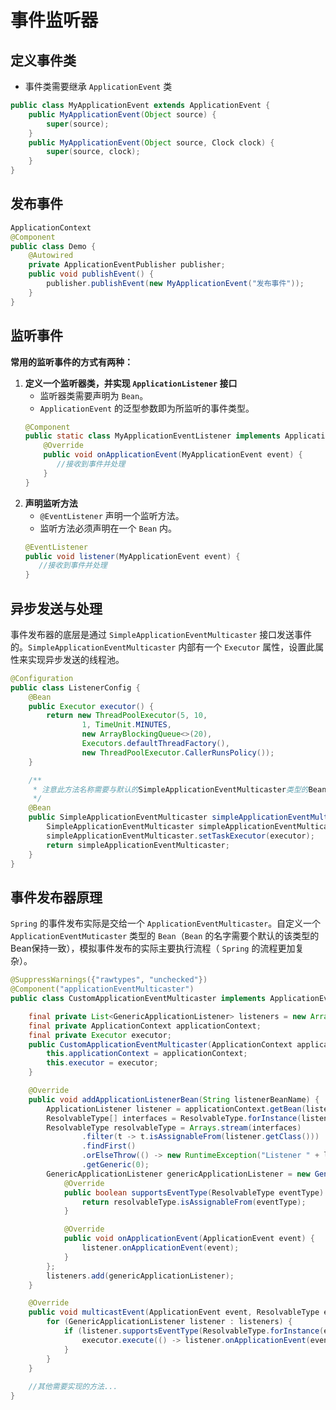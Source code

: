 # 事件监听器

## 定义事件类
- 事件类需要继承 `ApplicationEvent` 类
```java
public class MyApplicationEvent extends ApplicationEvent {
    public MyApplicationEvent(Object source) {
        super(source);
    }
    public MyApplicationEvent(Object source, Clock clock) {
        super(source, clock);
    }
}
```

## 发布事件
```java
ApplicationContext
@Component
public class Demo {
    @Autowired
    private ApplicationEventPublisher publisher;
    public void publishEvent() {
        publisher.publishEvent(new MyApplicationEvent("发布事件"));
    }
}
```

## 监听事件
**常用的监听事件的方式有两种：**
1. **定义一个监听器类，并实现 `ApplicationListener` 接口**
   - 监听器类需要声明为 `Bean`。
   - `ApplicationEvent` 的泛型参数即为所监听的事件类型。
   ```java
   @Component
   public static class MyApplicationEventListener implements ApplicationListener<MyApplicationEvent> {
       @Override
       public void onApplicationEvent(MyApplicationEvent event) {
          //接收到事件并处理
       }
   }
   ```
2. **声明监听方法**
   - `@EventListener` 声明一个监听方法。
   - 监听方法必须声明在一个 `Bean` 内。
   ```java
   @EventListener
   public void listener(MyApplicationEvent event) {
      //接收到事件并处理
   }
   ```

## 异步发送与处理
事件发布器的底层是通过 `SimpleApplicationEventMulticaster` 接口发送事件的。`SimpleApplicationEventMulticaster` 内部有一个 `Executor` 属性，设置此属性来实现异步发送的线程池。
```java
@Configuration
public class ListenerConfig {
    @Bean
    public Executor executor() {
        return new ThreadPoolExecutor(5, 10, 
                1, TimeUnit.MINUTES, 
                new ArrayBlockingQueue<>(20), 
                Executors.defaultThreadFactory(), 
                new ThreadPoolExecutor.CallerRunsPolicy());
    }

    /**
     * 注意此方法名称需要与默认的SimpleApplicationEventMulticaster类型的Bean的名字相同才能覆盖默认的bean，不同springboot版本，这个bean名字可能不同
     */
    @Bean
    public SimpleApplicationEventMulticaster simpleApplicationEventMulticaster(@Qualifier("executor") Executor executor) {
        SimpleApplicationEventMulticaster simpleApplicationEventMulticaster = new SimpleApplicationEventMulticaster();
        simpleApplicationEventMulticaster.setTaskExecutor(executor);
        return simpleApplicationEventMulticaster;
    }
}
```

## 事件发布器原理
`Spring` 的事件发布实际是交给一个 `ApplicationEventMulticaster`。自定义一个 `ApplicationEventMuticaster` 类型的 `Bean`（`Bean` 的名字需要个默认的该类型的Bean保持一致），模拟事件发布的实际主要执行流程（ `Spring` 的流程更加复杂）。
```java
@SuppressWarnings({"rawtypes", "unchecked"})
@Component("applicationEventMulticaster")
public class CustomApplicationEventMulticaster implements ApplicationEventMulticaster {

    final private List<GenericApplicationListener> listeners = new ArrayList<>();
    final private ApplicationContext applicationContext;
    final private Executor executor;
    public CustomApplicationEventMulticaster(ApplicationContext applicationContext, Executor executor) {
        this.applicationContext = applicationContext;
        this.executor = executor;
    }

    @Override
    public void addApplicationListenerBean(String listenerBeanName) {
        ApplicationListener listener = applicationContext.getBean(listenerBeanName, ApplicationListener.class);
        ResolvableType[] interfaces = ResolvableType.forInstance(listener).getInterfaces();
        ResolvableType resolvableType = Arrays.stream(interfaces)
                .filter(t -> t.isAssignableFrom(listener.getClass()))
                .findFirst()
                .orElseThrow(() -> new RuntimeException("Listener " + listenerBeanName + " not registered"))
                .getGeneric(0);
        GenericApplicationListener genericApplicationListener = new GenericApplicationListener() {
            @Override
            public boolean supportsEventType(ResolvableType eventType) {
                return resolvableType.isAssignableFrom(eventType);
            }

            @Override
            public void onApplicationEvent(ApplicationEvent event) {
                listener.onApplicationEvent(event);
            }
        };
        listeners.add(genericApplicationListener);
    }

    @Override
    public void multicastEvent(ApplicationEvent event, ResolvableType eventType) {
        for (GenericApplicationListener listener : listeners) {
            if (listener.supportsEventType(ResolvableType.forInstance(event))) {
                executor.execute(() -> listener.onApplicationEvent(event));
            }
        }
    }
    
    //其他需要实现的方法...
}
```
